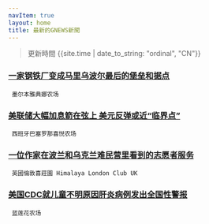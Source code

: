 ```yaml
---
navItem: true
layout: home
title: 最新的GNEWS新聞
---
```


> 更新時間 {{site.time | date_to_string: "ordinal", "CN"}}

### [一家钢铁厂变成马里乌波尔最后的堡垒和据点](/gnews/2396866.md)
 ` 墨尔本雅典娜农场`

### [美联储大幅加息箭在弦上 美元反弹或近“临界点”](/gnews/2396842.md)
 ` 西班牙巴塞罗那喜悦农场`

### [一位作家在波兰和乌克兰难民营里看到的志愿者服务](/gnews/2396386.md)
 ` 英國倫敦喜莊園 Himalaya London Club UK`

### [美国CDC就儿童不明原因肝炎病例发出全国性警报](/gnews/2396016.md)
 ` 蓝莲花农场`

